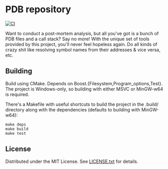 PDB repository
==============

[![CI](https://github.com/egor-tensin/pdb-repo/actions/workflows/ci.yml/badge.svg)](https://github.com/egor-tensin/pdb-repo/actions/workflows/ci.yml)

Want to conduct a post-mortem analysis, but all you've got is a bunch of PDB
files and a call stack?
Say no more!
With the unique set of tools provided by this project, you'll never feel
hopeless again.
Do all kinds of crazy shit like resolving symbol names from their addresses &
vice versa, etc.

Building
--------

Build using CMake.
Depends on Boost.{Filesystem,Program_options,Test}.
The project is Windows-only, so building with either MSVC or MinGW-w64 is
required.

There's a Makefile with useful shortcuts to build the project in the .build/
directory along with the dependencies (defaults to building with MinGW-w64):

    make deps
    make build
    make test

License
-------

Distributed under the MIT License.
See [LICENSE.txt] for details.

[LICENSE.txt]: LICENSE.txt
